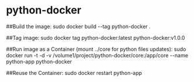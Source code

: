 # python-docker

##Build the image:
sudo docker build --tag python-docker .

##Tag image:
sudo docker tag python-docker:latest python-docker:v1.0.0

##Run image as a Container (mount ../core for python files updates):
sudo docker run -t -d -v /volume1/project/python-docker/core:/app/core --name python-app python-docker

##Reuse the Container:
sudo docker restart python-app